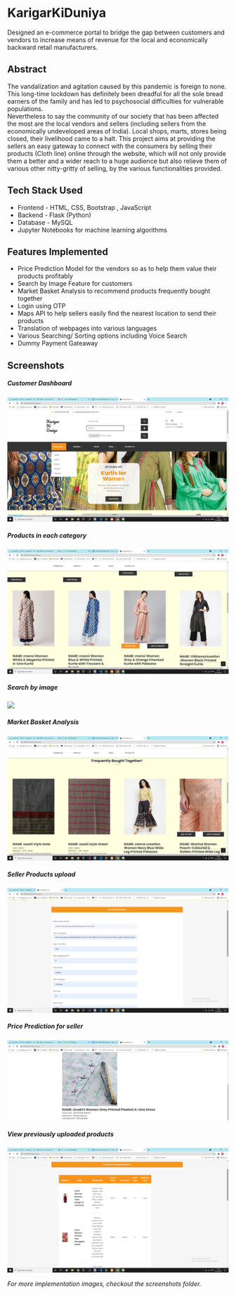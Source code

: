 # KarigarKiDuniya
Designed an e-commerce portal to bridge the gap between customers and vendors to increase means of revenue for the local and economically backward retail manufacturers.

## Abstract
The vandalization and agitation caused by this pandemic is foreign to none. This long-time lockdown has definitely been dreadful for all the sole bread earners of the family and has led to psychosocial difficulties for vulnerable populations.\
Nevertheless to say the community of our society that has been affected the most are the local vendors and sellers (including sellers from the economically undeveloped areas of India). Local shops, marts, stores being closed, their livelihood came to a halt. 
This project aims at providing the sellers an easy gateway to connect with the consumers by selling their products (Cloth line) online through the website, which will not only provide them a better and a wider reach to a huge audience but also relieve them of various other nitty-gritty of selling, by the various functionalities provided.

## Tech Stack Used
- Frontend - HTML, CSS, Bootstrap , JavaScript 
- Backend - Flask (Python)
- Database - MySQL
- Jupyter Notebooks for machine learning algorithms

## Features Implemented
- Price Prediction Model for the vendors so as to help them value their products profitably
- Search by Image Feature for customers
- Market Basket Analysis to recommend products frequently bought together
- Login using OTP
- Maps API to help sellers easily find the nearest location to send their products
- Translation of webpages into various languages
- Various Searching/ Sorting options including Voice Search
- Dummy Payment Gateaway

## Screenshots
 ##### Customer Dashboard
 ![](implementation_screenshots/cust_dash1.png)

 ##### Products in each category
 ![](implementation_screenshots/kurtidisp.png)
 
 ##### Search by image
 ![](implementation_screenshots/cnn_img2.png)

 ##### Market Basket Analysis
 ![](implementation_screenshots/mark_bask2.png)

  ##### Seller Products upload
 ![](implementation_screenshots/upload_prod1.png)

   ##### Price Prediction for seller
 ![](implementation_screenshots/price_pred2.png)

   ##### View previously uploaded products
 ![](implementation_screenshots/prev_prod1.png)

 *For more implementation images, checkout the screenshots folder.*
